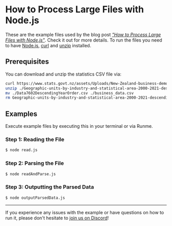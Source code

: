# How to Process Large Files with Node.js

These are the example files used by the blog post [*"How to Process Large Files with Node.js"*](https://stateful.com/blog/process-large-files-nodejs-streams). Check it out for more details. To run the files you need to have [Node.js](https://nodejs.org/en/), [curl](https://curl.se/) and [unzip](https://infozip.sourceforge.net/UnZip.html) installed.

## Prerequisites

You can download and unzip the statistics CSV file via:

```sh { interactive=false }
curl https://www.stats.govt.nz/assets/Uploads/New-Zealand-business-demography-statistics/New-Zealand-business-demography-statistics-At-February-2021/Download-data/Geographic-units-by-industry-and-statistical-area-2000-2021-descending-order-CSV.zip -O -J -L
unzip ./Geographic-units-by-industry-and-statistical-area-2000-2021-descending-order-CSV.zip
mv ./Data7602DescendingYearOrder.csv ./business_data.csv
rm Geographic-units-by-industry-and-statistical-area-2000-2021-descending-order-CSV.zip Metadata\ for\ Data7602DescendingYearOrder.xlsx
```

## Examples

Execute example files by executing this in your terminal or via Runme.

### Step 1: Reading the File

```sh { interactive=false }
$ node read.js
```

### Step 2: Parsing the File

```sh { interactive=false }
$ node readAndParse.js
```

### Step 3: Outputting the Parsed Data

```sh { interactive=false }
$ node outputParsedData.js
```

---

If you experience any issues with the example or have questions on how to run it, please don't hesitate to [join us on Discord](https://discord.com/invite/BQm8zRCBUY)!
